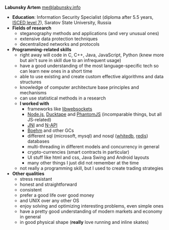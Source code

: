 **Labunsky Artem** <me@labunsky.info>
- **Education**: Information Security Specialist (diploma after 5.5 years, [ISCED level 7](http://uis.unesco.org/sites/default/files/documents/international-standard-classification-of-education-isced-2011-en.pdf)), Saratov State University, Russia
- **Fields of research**
  - steganography methods and applications (and very unusual ones)
  - extensive data protection techniques
  - decentralized networks and protocols
- **Programming-related skills**
  - right away will code in C, C++, Java, JavaScript, Python (knew more but ain't sure in skill due to an infrequent usage)
  - have a good understanding of the most language-specific tech so can learn new ones in a short time
  - able to use existing and create custom effective algorithms and data structures
  - knowledge of computer architecture base principles and mechanisms
  - can use statistical methods in a research
  - **I worked with**
    - frameworks like [libwebsockets](https://github.com/warmcat/libwebsockets)
    - [Node.js](https://nodejs.org/), [Ducktape](https://duktape.org) and [PhantomJS](http://phantomjs.org) (incomparable things, but all JS-related)
    - [JNI](https://en.wikipedia.org/wiki/Java_Native_Interface) and [N-API](https://nodejs.org/api/n-api.html)
    - [Boehm](https://www.hboehm.info/gc/) and other GCs
    - different sql (microsoft, mysql) and nosql ([whitedb](http://whitedb.org), [redis](https://redis.io)) databases
    - multi-threading in different models and concurrency in general
    - crypto-currencies (smart contracts in particular)
    - UI stuff like html and css, Java Swing and Android layouts
    - many other things I just did not remember at the time
  - not really a programming skill, but I used to create trading strategies
- **Other qualities**
  - stress resistant
  - honest and straightforward
  - consistent
  - prefer a good life over good money
  - and UNIX over any other OS
  - enjoy solving and optimizing interesting problems, even simple ones
  - have a pretty good understanding of modern markets and economy in general
  - in good physical shape (**really** love running and inline skates)